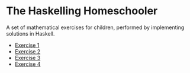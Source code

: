 The Haskelling Homeschooler
===========================

A set of mathematical exercises for children, performed by 
implementing solutions in Haskell.

* [Exercise 1](exercise-1.md)
* [Exercise 2](exercise-2.md)
* [Exercise 3](exercise-3.md)
* [Exercise 4](src/Magic.hs)


